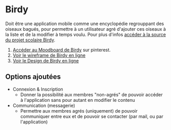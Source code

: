 # Birdy
Doit être une application mobile comme une encyclopédie regrouppant des oiseaux bagués, pour permettre à un utilisateur agré d'ajouter ces oiseaux à la liste et de la modifier à temps voulu. Pour plus d'infos [accéder à la source du projet scolaire Birdy](https://github.com/hepl-dwm/birdy).

1. [Accéder au Moodboard de Birdy](https://www.pinterest.com/m_akd/birdy-moodboard/) sur pinterest.
2. [Voir le wireframe de Birdy en ligne](https://xd.adobe.com/view/b720a1e0-b95b-4fe7-45ab-f542b79055b5-c111/)
3. [Voir le Design de Birdy en ligne](https://xd.adobe.com/view/0eeab4a0-9a5b-4dd2-5b1c-7c8afc69695d-78db/)

## Options ajoutées

* Connexion & Inscription 
  * Donner la possibilité aux membres "non-agrés" de pouvoir accéder à l'application sans pour autant en modifier le contenu
* Communication (messagerie)
  * Permettre aux membres agrés (uniquement) de pouvoir communiquer entre eux et de pouvoir se contacter (par mail, ou par l'application)
